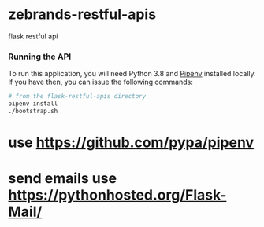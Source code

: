 # zebrands-restful-apis
 flask restful api
 
 ### Running the API

To run this application, you will need Python 3.8 and [Pipenv](https://pipenv.readthedocs.io/en/latest/) installed locally. If you have then, you can issue the following commands:

```bash
# from the flask-restful-apis directory
pipenv install
./bootstrap.sh 
```

# use https://github.com/pypa/pipenv

# send emails use https://pythonhosted.org/Flask-Mail/


```

